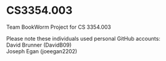 # CS3354.003
Team BookWorm Project for CS 3354.003

Please note these individuals used personal GitHub accounts:  
David Brunner (DavidB09)  
Joseph Egan (joeegan2202)
